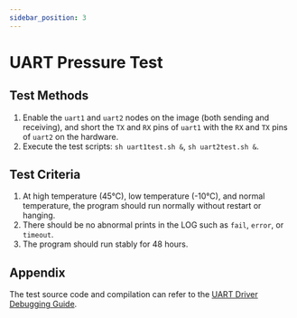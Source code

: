 ```yaml
---
sidebar_position: 3
---
```


# UART Pressure Test

## Test Methods

1. Enable the `uart1` and `uart2` nodes on the image (both sending and receiving), and short the `TX` and `RX` pins of `uart1` with the `RX` and `TX` pins of `uart2` on the hardware.
2. Execute the test scripts: `sh uart1test.sh &`, `sh uart2test.sh &`.

## Test Criteria

1. At high temperature (45°C), low temperature (-10°C), and normal temperature, the program should run normally without restart or hanging.
2. There should be no abnormal prints in the LOG such as `fail`, `error`, or `timeout`.
3. The program should run stably for 48 hours.

## Appendix

The test source code and compilation can refer to the [UART Driver Debugging Guide]( 指南).